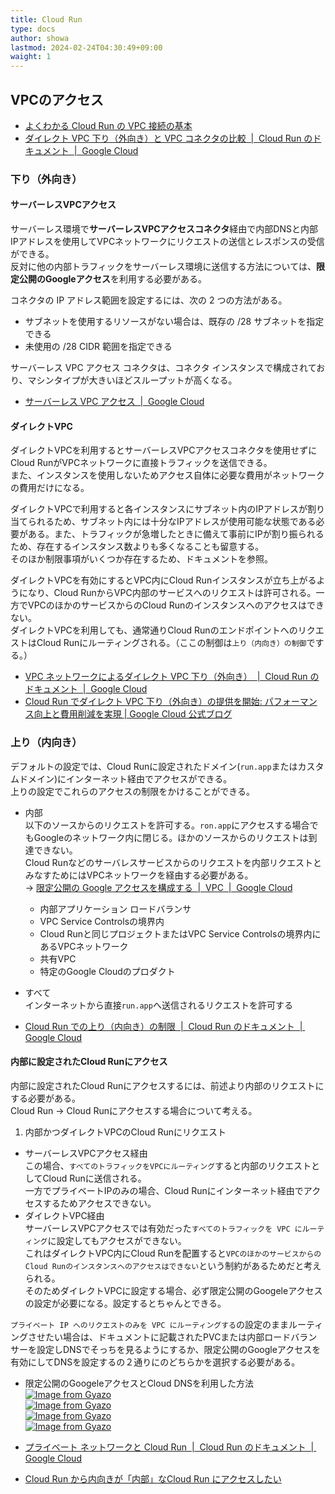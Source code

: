 ```yaml
---
title: Cloud Run
type: docs
author: showa
lastmod: 2024-02-24T04:30:49+09:00
waight: 1
---
```


## VPCのアクセス

- [よくわかる Cloud Run の VPC 接続の基本](https://zenn.dev/google_cloud_jp/articles/cloudrun-vpc)
- [ダイレクト VPC 下り（外向き）と VPC コネクタの比較  |  Cloud Run のドキュメント  |  Google Cloud](https://cloud.google.com/run/docs/configuring/connecting-vpc?hl=ja)

### 下り（外向き）

#### サーバーレスVPCアクセス

サーバーレス環境で**サーバーレスVPCアクセスコネクタ**経由で内部DNSと内部IPアドレスを使用してVPCネットワークにリクエストの送信とレスポンスの受信ができる。  
反対に他の内部トラフィックをサーバーレス環境に送信する方法については、**限定公開のGoogleアクセス**を利用する必要がある。  

コネクタの IP アドレス範囲を設定するには、次の 2 つの方法がある。  

- サブネットを使用するリソースがない場合は、既存の /28 サブネットを指定できる
- 未使用の /28 CIDR 範囲を指定できる

サーバーレス VPC アクセス コネクタは、コネクタ インスタンスで構成されており、マシンタイプが大きいほどスループットが高くなる。  

- [サーバーレス VPC アクセス  |  Google Cloud](https://cloud.google.com/vpc/docs/serverless-vpc-access?hl=ja)

#### ダイレクトVPC

ダイレクトVPCを利用するとサーバーレスVPCアクセスコネクタを使用せずにCloud RunがVPCネットワークに直接トラフィックを送信できる。  
また、インスタンスを使用しないためアクセス自体に必要な費用がネットワークの費用だけになる。  

ダイレクトVPCで利用すると各インスタンスにサブネット内のIPアドレスが割り当てられるため、サブネット内には十分なIPアドレスが使用可能な状態である必要がある。また、トラフィックが急増したときに備えて事前にIPが割り振られるため、存在するインスタンス数よりも多くなることも留意する。  
そのほか制限事項がいくつか存在するため、ドキュメントを参照。  

ダイレクトVPCを有効にするとVPC内にCloud Runインスタンスが立ち上がるようになり、Cloud RunからVPC内部のサービスへのリクエストは許可される。一方でVPCのほかのサービスからのCloud Runのインスタンスへのアクセスはできない。  
ダイレクトVPCを利用しても、通常通りCloud RunのエンドポイントへのリクエストはCloud Runにルーティングされる。（ここの制御は`上り（内向き）の制御`でする。）  

- [VPC ネットワークによるダイレクト VPC 下り（外向き）  |  Cloud Run のドキュメント  |  Google Cloud](https://cloud.google.com/run/docs/configuring/vpc-direct-vpc?hl=ja)
- [Cloud Run でダイレクト VPC 下り（外向き）の提供を開始: パフォーマンス向上と費用削減を実現 | Google Cloud 公式ブログ](https://cloud.google.com/blog/ja/products/serverless/announcing-direct-vpc-egress-for-cloud-run)

### 上り（内向き）

デフォルトの設定では、Cloud Runに設定されたドメイン(`run.app`またはカスタムドメイン)にインターネット経由でアクセスができる。  
上りの設定でこれらのアクセスの制限をかけることができる。  

- 内部  
  以下のソースからのリクエストを許可する。`ron.app`にアクセスする場合でもGoogleのネットワーク内に閉じる。ほかのソースからのリクエストは到達できない。  
  Cloud Runなどのサーバレスサービスからのリクエストを内部リクエストとみなすためにはVPCネットワークを経由する必要がある。  
  → [限定公開の Google アクセスを構成する  |  VPC  |  Google Cloud](https://cloud.google.com/vpc/docs/configure-private-google-access?hl=ja)
  - 内部アプリケーション ロードバランサ
  - VPC Service Controlsの境界内
  - Cloud Runと同じプロジェクトまたはVPC Service Controlsの境界内にあるVPCネットワーク
  - 共有VPC
  - 特定のGoogle Cloudのプロダクト
- すべて  
  インターネットから直接`run.app`へ送信されるリクエストを許可する

- [Cloud Run での上り（内向き）の制限  |  Cloud Run のドキュメント  |  Google Cloud](https://cloud.google.com/run/docs/securing/ingress?hl=ja)

#### 内部に設定されたCloud Runにアクセス

内部に設定されたCloud Runにアクセスするには、前述より内部のリクエストにする必要がある。  
Cloud Run → Cloud Runにアクセスする場合について考える。

1. 内部かつダイレクトVPCのCloud Runにリクエスト

- サーバーレスVPCアクセス経由  
  この場合、`すべてのトラフィックをVPCにルーティング`すると内部のリクエストとしてCloud Runに送信される。  
  一方でプライベートIPのみの場合、Cloud Runにインターネット経由でアクセスするためアクセスできない。  
- ダイレクトVPC経由  
  サーバーレスVPCアクセスでは有効だった`すべてのトラフィックを VPC にルーティング`に設定してもアクセスができない。  
  これはダイレクトVPC内にCloud Runを配置すると`VPCのほかのサービスからのCloud Runのインスタンスへのアクセスはできない`という制約があるためだと考えられる。  
  そのためダイレクトVPCに設定する場合、必ず限定公開のGoogeleアクセスの設定が必要になる。設定するとちゃんとできる。  

`プライベート IP へのリクエストのみを VPC にルーティングする`の設定のままルーティングさせたい場合は、ドキュメントに記載されたPVCまたは内部ロードバランサーを設定しDNSでそっちを見るようにするか、限定公開のGoogleアクセスを有効にしてDNSを設定するの２通りにのどちらかを選択する必要がある。  

- 限定公開のGoogeleアクセスとCloud DNSを利用した方法  
[![Image from Gyazo](https://i.gyazo.com/62bf6a6fe98ffc41f8c0fdcc15fb9a8e.png)](https://gyazo.com/62bf6a6fe98ffc41f8c0fdcc15fb9a8e)  
[![Image from Gyazo](https://i.gyazo.com/1437a21c327c39286ca6a284f75eed68.png)](https://gyazo.com/1437a21c327c39286ca6a284f75eed68)  
[![Image from Gyazo](https://i.gyazo.com/bab1492c4cb8b43e0c8b355408140f5e.png)](https://gyazo.com/bab1492c4cb8b43e0c8b355408140f5e)  
[![Image from Gyazo](https://i.gyazo.com/a8a23dddcaf72591f496d75bfc1a442d.png)](https://gyazo.com/a8a23dddcaf72591f496d75bfc1a442d)  

- [プライベート ネットワークと Cloud Run  |  Cloud Run のドキュメント  |  Google Cloud](https://cloud.google.com/run/docs/securing/private-networking?hl=ja#from-other-services)
- [Cloud Run から内向きが「内部」なCloud Run にアクセスしたい](https://zenn.dev/commmune/articles/fa6499f0fad2b3)
